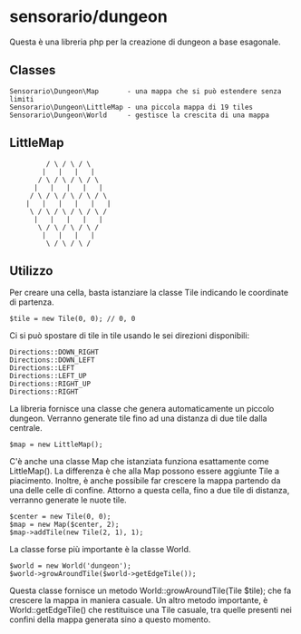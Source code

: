 # sensorario/dungeon

Questa è una libreria php per la creazione di dungeon a base esagonale.

## Classes

    Sensorario\Dungeon\Map       - una mappa che si può estendere senza limiti
    Sensorario\Dungeon\LittleMap - una piccola mappa di 19 tiles
    Sensorario\Dungeon\World     - gestisce la crescita di una mappa

## LittleMap

             / \ / \ / \
            |   |   |   |
           / \ / \ / \ / \
          |   |   |   |   |
         / \ / \ / \ / \ / \
        |   |   |   |   |   |
         \ / \ / \ / \ / \ /
          |   |   |   |   |
           \ / \ / \ / \ /
            |   |   |   |
             \ / \ / \ /

## Utilizzo

Per creare una cella, basta istanziare la classe Tile indicando le coordinate di partenza.

    $tile = new Tile(0, 0); // 0, 0

Ci si può spostare di tile in tile usando le sei direzioni disponibili:

    Directions::DOWN_RIGHT
    Directions::DOWN_LEFT
    Directions::LEFT
    Directions::LEFT_UP
    Directions::RIGHT_UP
    Directions::RIGHT

La libreria fornisce una classe che genera automaticamente un piccolo dungeon. Verranno generate tile fino ad una distanza di due tile dalla centrale.

    $map = new LittleMap();

C'è anche una classe Map che istanziata funziona esattamente come LittleMap(). La differenza è che alla Map possono essere aggiunte Tile a piacimento. Inoltre, è anche possibile far crescere la mappa partendo da una delle celle di confine. Attorno a questa cella, fino a due tile di distanza, verranno generate le nuote tile.

    $center = new Tile(0, 0);
    $map = new Map($center, 2);
    $map->addTile(new Tile(2, 1), 1);

La classe forse più importante è la classe World.

    $world = new World('dungeon');
    $world->growAroundTile($world->getEdgeTile());

Questa classe fornisce un metodo World::growAroundTile(Tile $tile); che fa crescere la mappa in maniera casuale. Un altro metodo importante, è World::getEdgeTile() che restituisce una Tile casuale, tra quelle presenti nei confini della mappa generata sino a questo momento.
